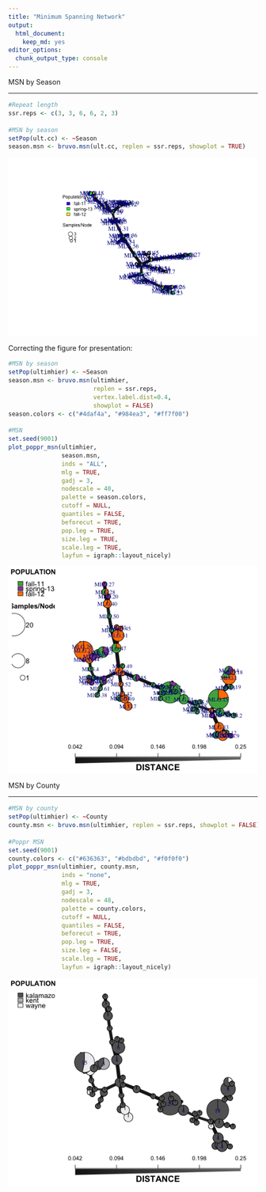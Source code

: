 ```yaml
---
title: "Minimum Spanning Network"
output:
  html_document:
    keep_md: yes
editor_options:
  chunk_output_type: console
---
```








MSN by Season

______________


```r
#Repeat length
ssr.reps <- c(3, 3, 6, 6, 2, 3)

#MSN by season
setPop(ult.cc) <- ~Season
season.msn <- bruvo.msn(ult.cc, replen = ssr.reps, showplot = TRUE)
```

![](msn_analysis_files/figure-html/unnamed-chunk-1-1.png)<!-- -->


Correcting the figure for presentation:



```r
#MSN by season
setPop(ultimhier) <- ~Season
season.msn <- bruvo.msn(ultimhier, 
                        replen = ssr.reps,
                        vertex.label.dist=0.4,
                        showplot = FALSE)
season.colors <- c("#4daf4a", "#984ea3", "#ff7f00")

#MSN
set.seed(9001)
plot_poppr_msn(ultimhier,
               season.msn,
               inds = "ALL",
               mlg = TRUE,
               gadj = 3,
               nodescale = 40,
               palette = season.colors,
               cutoff = NULL,
               quantiles = FALSE,
               beforecut = TRUE,
               pop.leg = TRUE,
               size.leg = TRUE,
               scale.leg = TRUE,
               layfun = igraph::layout_nicely)
```

<img src="msn_analysis_files/figure-html/unnamed-chunk-2-1.png" style="display: block; margin: auto;" />



MSN by County

_____________


```r
#MSN by county
setPop(ultimhier) <- ~County
county.msn <- bruvo.msn(ultimhier, replen = ssr.reps, showplot = FALSE)

#Poppr MSN
set.seed(9001)
county.colors <- c("#636363", "#bdbdbd", "#f0f0f0")
plot_poppr_msn(ultimhier, county.msn,
               inds = "none",
               mlg = TRUE,
               gadj = 3,
               nodescale = 48,
               palette = county.colors,
               cutoff = NULL,
               quantiles = FALSE,
               beforecut = TRUE,
               pop.leg = TRUE,
               size.leg = FALSE,
               scale.leg = TRUE,
               layfun = igraph::layout_nicely)
```

<img src="msn_analysis_files/figure-html/unnamed-chunk-3-1.png" style="display: block; margin: auto;" />

